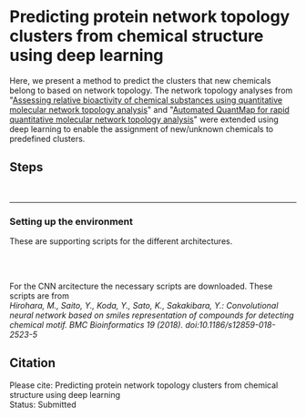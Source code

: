# Predicting protein network topology clusters from chemical structure using deep learning
Here, we present a method to predict the clusters that new chemicals belong to based on network topology. The network topology analyses from "[Assessing relative bioactivity of chemical substances using quantitative molecular network topology analysis](https://pubmed.ncbi.nlm.nih.gov/22482822/)" and "[Automated QuantMap for rapid quantitative molecular network topology analysis](https://pubmed.ncbi.nlm.nih.gov/23828784/)" were extended using deep learning to enable the assignment of new/unknown chemicals to predefined clusters. 
## Steps  
<br>

---

### Setting up the environment

These are supporting scripts for the different architectures. 

<br><br>

For the CNN arcitecture the necessary scripts are downloaded. These scripts are from 
<br><em>Hirohara, M., Saito, Y., Koda, Y., Sato, K., Sakakibara, Y.: Convolutional neural network based on smiles</em>
<em>representation of compounds for detecting chemical motif. BMC Bioinformatics 19 (2018).</em>
<em>doi:10.1186/s12859-018-2523-5</em>


## Citation
  
Please cite: Predicting protein network topology clusters from chemical structure using deep learning  
Status: Submitted  
